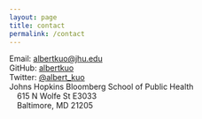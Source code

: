```yaml
---
layout: page
title: contact
permalink: /contact
---
```




<i class="fa fa-envelope" aria-hidden="true"></i> Email: <a class="mailtoui" href="mailto:albertkuo@jhu.edu"> albertkuo@jhu.edu </a><br>
<i class="fa fa-github" aria-hidden="true"></i> GitHub: <a href="https://github.com/albertkuo"> albertkuo </a><br>
<i class="fa fa-twitter" aria-hidden="true"></i> Twitter: <a href="https://twitter.com/albert_kuo"> @albert_kuo </a><br>
<i class="fa fa-map-marker" aria-hidden="true"></i>
    Johns Hopkins Bloomberg School of Public Health <br>
    &emsp;615 N Wolfe St E3033 <br>
    &emsp;Baltimore, MD 21205